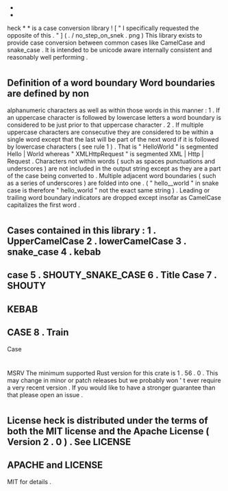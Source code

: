 #
*
*
heck
*
*
is
a
case
conversion
library
!
[
"
I
specifically
requested
the
opposite
of
this
.
"
]
(
.
/
no_step_on_snek
.
png
)
This
library
exists
to
provide
case
conversion
between
common
cases
like
CamelCase
and
snake_case
.
It
is
intended
to
be
unicode
aware
internally
consistent
and
reasonably
well
performing
.
#
#
Definition
of
a
word
boundary
Word
boundaries
are
defined
by
non
-
alphanumeric
characters
as
well
as
within
those
words
in
this
manner
:
1
.
If
an
uppercase
character
is
followed
by
lowercase
letters
a
word
boundary
is
considered
to
be
just
prior
to
that
uppercase
character
.
2
.
If
multiple
uppercase
characters
are
consecutive
they
are
considered
to
be
within
a
single
word
except
that
the
last
will
be
part
of
the
next
word
if
it
is
followed
by
lowercase
characters
(
see
rule
1
)
.
That
is
"
HelloWorld
"
is
segmented
Hello
|
World
whereas
"
XMLHttpRequest
"
is
segmented
XML
|
Http
|
Request
.
Characters
not
within
words
(
such
as
spaces
punctuations
and
underscores
)
are
not
included
in
the
output
string
except
as
they
are
a
part
of
the
case
being
converted
to
.
Multiple
adjacent
word
boundaries
(
such
as
a
series
of
underscores
)
are
folded
into
one
.
(
"
hello__world
"
in
snake
case
is
therefore
"
hello_world
"
not
the
exact
same
string
)
.
Leading
or
trailing
word
boundary
indicators
are
dropped
except
insofar
as
CamelCase
capitalizes
the
first
word
.
#
#
Cases
contained
in
this
library
:
1
.
UpperCamelCase
2
.
lowerCamelCase
3
.
snake_case
4
.
kebab
-
case
5
.
SHOUTY_SNAKE_CASE
6
.
Title
Case
7
.
SHOUTY
-
KEBAB
-
CASE
8
.
Train
-
Case
#
#
MSRV
The
minimum
supported
Rust
version
for
this
crate
is
1
.
56
.
0
.
This
may
change
in
minor
or
patch
releases
but
we
probably
won
'
t
ever
require
a
very
recent
version
.
If
you
would
like
to
have
a
stronger
guarantee
than
that
please
open
an
issue
.
#
#
License
heck
is
distributed
under
the
terms
of
both
the
MIT
license
and
the
Apache
License
(
Version
2
.
0
)
.
See
LICENSE
-
APACHE
and
LICENSE
-
MIT
for
details
.
